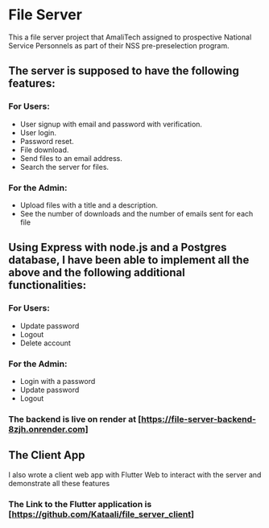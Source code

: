 # File Server
This a file server project that AmaliTech assigned to prospective National Service Personnels as part of their NSS pre-preselection program.
## The server is supposed to have the following features:
### For Users:
- User signup with email and password with verification.
- User login. 
- Password reset.
- File download.
- Send files to an email address.
- Search the server for files.

### For the Admin:
- Upload files with a title and a description.
- See the number of downloads and the number of emails sent for each file

## Using Express with node.js and a Postgres database, I have been able to implement all the above and the following additional functionalities:
### For Users:
- Update password
- Logout
- Delete account
### For the Admin:
- Login with a password
- Update password
- Logout

### The backend is live on render at [https://file-server-backend-8zjh.onrender.com]

## The Client App
I also wrote a client web app with Flutter Web to interact with the server and demonstrate all these features
### The Link to the Flutter application is [https://github.com/Kataali/file_server_client]
